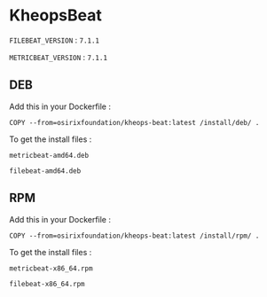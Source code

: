 # KheopsBeat

`FILEBEAT_VERSION` : `7.1.1`

`METRICBEAT_VERSION` : `7.1.1`

## DEB

Add this in your Dockerfile :

`COPY --from=osirixfoundation/kheops-beat:latest /install/deb/ .`

To get the install files :

`metricbeat-amd64.deb`

`filebeat-amd64.deb`

## RPM

Add this in your Dockerfile :

`COPY --from=osirixfoundation/kheops-beat:latest /install/rpm/ .`

To get the install files :

`metricbeat-x86_64.rpm`

`filebeat-x86_64.rpm`
